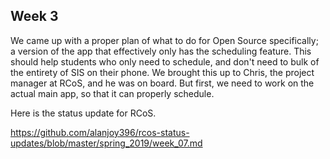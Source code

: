 ## Week 3

We came up with a proper plan of what to do for Open Source specifically; a version of the app that effectively only has the scheduling feature. This should help students who only need to schedule, and don't need to bulk of the entirety of SIS on their phone. 
We brought this up to Chris, the project manager at RCoS, and he was on board. But first, we need to work on the actual main app, so that it can properly schedule. 

Here is the status update for RCoS.

https://github.com/alanjoy396/rcos-status-updates/blob/master/spring_2019/week_07.md
